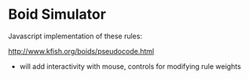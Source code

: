 # Boid Simulator

Javascript implementation of these rules:

http://www.kfish.org/boids/pseudocode.html

* will add interactivity with mouse, controls for modifying rule weights
